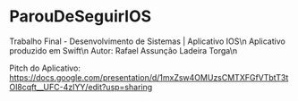 # ParouDeSeguirIOS
Trabalho Final - Desenvolvimento de Sistemas | Aplicativo IOS\n
Aplicativo produzido em Swift\n
Autor: Rafael Assunção Ladeira Torga\n

Pitch do Aplicativo: https://docs.google.com/presentation/d/1mxZsw4OMUzsCMTXFGfVTbtT3tOl8cqft__UFC-4zIYY/edit?usp=sharing



